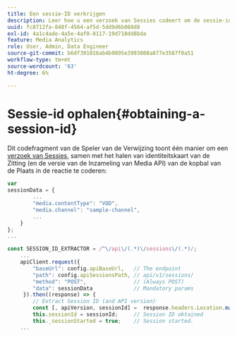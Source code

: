 ```yaml
---
title: Een sessie-ID verkrijgen
description: Leer hoe u een verzoek van Sessies codeert om de sessie-id te verkrijgen van de koptekst Locatie in een reactie.
uuid: fc8712fa-848f-4564-af5d-5dd9d6b088d8
exl-id: 4a1c4ade-4a5e-4af0-8117-19d718dd8bda
feature: Media Analytics
role: User, Admin, Data Engineer
source-git-commit: b6df391016ab4b9095e3993808a877e3587f0a51
workflow-type: tm+mt
source-wordcount: '63'
ht-degree: 6%

---
```


# Sessie-id ophalen{#obtaining-a-session-id}

Dit codefragment van de Speler van de Verwijzing toont één manier om een [verzoek van Sessies,](/help/media-collection-api/mc-api-ref/mc-api-sessions-req.md) samen met het halen van identiteitskaart van de Zitting (en de versie van de Inzameling van Media API) van de kopbal van de Plaats in de reactie te coderen:

```js
var  
sessionData = { 
        ... 
        "media.contentType": "VOD", 
        "media.channel": "sample-channel", 
        ... 
    } 
}; 
...

const SESSION_ID_EXTRACTOR = /^\/api\/(.*)\/sessions\/(.*)/; 
    ...
    apiClient.request({ 
        "baseUrl": config.apiBaseUrl,   // The endpoint 
        "path": config.apiSessionsPath, // api/v1/sessions/ 
        "method": "POST",               // (Always POST) 
        "data": sessionData             // Mandatory params 
     }).then((response) => { 
        // Extract Session ID (and API version) 
        const [, apiVersion, sessionId] =  response.headers.Location.match(SESSION_ID_EXTRACTOR);  
        this.sessionId = sessionId;     // Session ID obtained 
        this._sessionStarted = true;    // Session started. 
    ...
```
